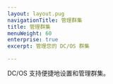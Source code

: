 ```yaml
---
layout: layout.pug
navigationTitle: 管理群集
title: 管理群集
menuWeight: 60
enterprise: true
excerpt: 管理您的 DC/OS 群集

---
```


DC/OS 支持便捷地设置和管理群集。

